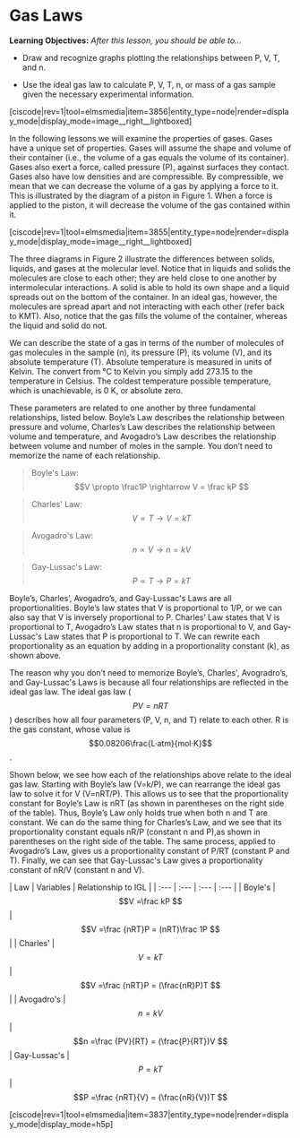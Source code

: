 <div style="float:right;margin:auto"><ebook-button title="PVT Relationships" link="https://genchem.science.psu.edu/12-3-pvt-relationships"></ebook-button></div>

# Gas Laws


**Learning Objectives:** _After this lesson, you should be able to…_

* Draw and recognize graphs plotting the relationships between P, V, T, and n.

* Use the ideal gas law to calculate P, V, T, n, or mass of a gas sample given the necessary experimental information.

[ciscode|rev=1|tool=elmsmedia|item=3856|entity_type=node|render=display_mode|display_mode=image__right__lightboxed]

In the following lessons we will examine the properties of gases. Gases have a unique set of properties. Gases will assume the shape and volume of their container (i.e., the volume of a gas equals the volume of its container). Gases also exert a force, called pressure (P), against surfaces they contact. Gases also have low densities and are compressible. By compressible, we mean that we can decrease the volume of a gas by applying a force to it. This is illustrated by the diagram of a piston in Figure 1. When a force is applied to the piston, it will decrease the volume of the gas contained within it. 


[ciscode|rev=1|tool=elmsmedia|item=3855|entity_type=node|render=display_mode|display_mode=image__right__lightboxed]

The three diagrams in Figure 2 illustrate the differences between solids, liquids, and gases at the molecular level. Notice that in liquids and solids the molecules are close to each other; they are held close to one another by intermolecular interactions. A solid is able to hold its own shape and a liquid spreads out on the bottom of the container. In an ideal gas, however, the molecules are spread apart and not interacting with each other (refer back to KMT). Also, notice that the gas fills the volume of the container, whereas the liquid and solid do not. 

We can describe the state of a gas in terms of the number of molecules of gas molecules in the sample (n), its pressure (P), its volume (V), and its absolute temperature (T). Absolute temperature is measured in units of Kelvin. The convert from °C to Kelvin you simply add 273.15 to the temperature in Celsius. The coldest temperature possible temperature, which is unachievable, is 0 K, or absolute zero. 

These parameters are related to one another by three fundamental relationships, listed below. Boyle’s Law describes the relationship between pressure and volume, Charles’s Law describes the relationship between volume and temperature, and Avogadro’s Law describes the relationship between volume and number of moles in the sample. You don’t need to memorize the name of each relationship. 

> Boyle's Law: $$V \propto \frac1P \rightarrow V = \frac kP   $$ 

> Charles' Law: $$V \propto T \rightarrow V = kT   $$ 

> Avogadro's Law: $$n \propto V \rightarrow n = kV   $$ 

> Gay-Lussac's Law: $$P \propto T \rightarrow P = kT$$


Boyle’s, Charles’, Avogadro’s, and Gay-Lussac's Laws are all proportionalities. Boyle’s law states that V is proportional to 1/P, or we can also say that V is inversely proportional to P. Charles’ Law states that V is proportional to T, Avogadro’s Law states that n is proportional to V, and Gay-Lussac's Law states that P is proportional to T. We can rewrite each proportionality as an equation by adding in a proportionality constant (k), as shown above.


The reason why you don’t need to memorize Boyle’s, Charles',  Avogradro’s, and Gay-Lussac's Laws is because all four relationships are reflected in the ideal gas law. The ideal gas law ($$PV=nRT$$) describes how all four parameters (P, V, n, and T) relate to each other. R is the gas constant, whose value is $$0.08206\frac{L·atm}{mol·K}$$. 

Shown below, we see how each of the relationships above relate to the ideal gas law. Starting with Boyle’s law (V=k/P), we can rearrange the ideal gas law to solve it for V (V=nRT/P). This allows us to see that the proportionality constant for Boyle’s Law is nRT (as shown in parentheses on the right side of the table). Thus, Boyle’s Law only holds true when both n and T are constant. We can do the same thing for Charles’s Law, and we see that its proportionality constant equals nR/P (constant n and P),as shown in parentheses on the right side of the table. The same process, applied to Avogadro’s Law, gives us a proportionality constant of P/RT (constant P and T). Finally, we can see that Gay-Lussac's Law gives a proportionality constant of nR/V (constant n and V).

 

| Law | Variables | Relationship to IGL |
| :--- | :--- | :--- | :--- |
| Boyle's | $$V =\frac kP  $$ | $$V =\frac {nRT}P = (nRT)\frac 1P  $$ | 
| Charles' | $$V = kT  $$ | $$V =\frac {nRT}P = (\frac{nR}P)T  $$ |
| Avogadro's | $$n = kV  $$ | $$n =\frac {PV}{RT} = (\frac{P}{RT})V  $$
| Gay-Lussac's | $$P = kT  $$ | $$P =\frac {nRT}{V} = (\frac{nR}{V})T  $$











[ciscode|rev=1|tool=elmsmedia|item=3837|entity_type=node|render=display_mode|display_mode=h5p]
